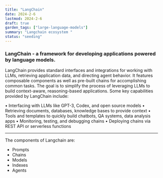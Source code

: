 ```yaml
---
title: "LangChain"
date: 2024-2-6
lastmod: 2024-2-6
draft: true
garden_tags: ["large-language-models"]
summary: "Langchain ecosystem "
status: "seeding"
---
```


### LangChain - a framework for developing applications powered by language models.

LangChain provides standard interfaces and integrations for working with LLMs, retrieving application data, and directing agent behavior. It features composable components as well as pre-built chains for accomplishing common tasks. The goal is to simplify the process of leveraging LLMs to build context-aware, reasoning-based applications.
Some key capabilities provided by LangChain include:

• Interfacing with LLMs like GPT-3, Codex, and open source models
• Retrieving documents, databases, knowledge bases to provide context 
• Tools and templates to quickly build chatbots, QA systems, data analysis apps
• Monitoring, testing, and debugging chains
• Deploying chains via REST API or serverless functions

--------------------------

The components of Langchain are:
- Prompts
- Chains
- Models
- Indexes
- Agents
